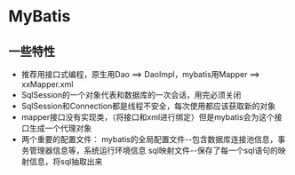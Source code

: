 # MyBatis

## 一些特性

- 推荐用接口式编程，原生用Dao ==> DaoImpl，mybatis用Mapper ==> xxMapper.xml
- SqlSession的一个对象代表和数据库的一次会话，用完必须关闭
- SqlSession和Connection都是线程不安全，每次使用都应该获取新的对象
- mapper接口没有实现类，（将接口和xml进行绑定）但是mybatis会为这个接口生成一个代理对象
- 两个重要的配置文件：
	mybatis的全局配置文件--包含数据库连接池信息，事务管理器信息等，系统运行环境信息
	sql映射文件--保存了每一个sql语句的映射信息，将sql抽取出来